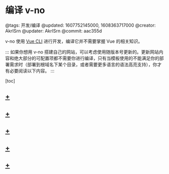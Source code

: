 # 编译 v-no

@tags: 开发/编译
@updated: 1607752145000, 1608363717000
@creator: AkrISrn
@updater: AkrISrn
@commit: aac355d

v-no 使用 [Vue CLI](https://cli.vuejs.org/zh/) 进行开发，编译它并不需要掌握 Vue 的相关知识。

:::
如果你想用 v-no 搭建自己的网站，可以考虑使用随版本号更新的[](/docs/template.md "#")。更新网站内容和绝大部分的可配置项都不需要你进行编译，只有当模板使用的[](/docs/env-vars.md "#")不能满足你的部署需求时（部署到根域名下某个目录，或者需要更多语言的语法高亮支持），你才有必要阅读以下内容。
:::

[toc]

## [+](/docs/compile-steps.md)

## [+](/docs/dist-struct.md)

## [+](/docs/modern-mode.md)

## [+](/docs/env-vars.md)

## [+](/docs/compile-prismjs.md)
